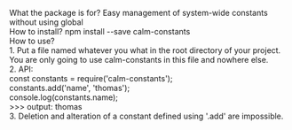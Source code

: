 What the package is for? Easy management of system-wide constants without using global      
How to install? npm install --save calm-constants       
How to use?        
    1. Put a file named whatever you what in the root directory of your project. You are only going to use calm-constants in this file and nowhere else.       
    2. API:         
          const constants = require('calm-constants');         
          constants.add('name', 'thomas');      
          console.log(constants.name);      
          >>> output: thomas     
    3. Deletion and alteration of a constant defined using '.add' are impossible.      
